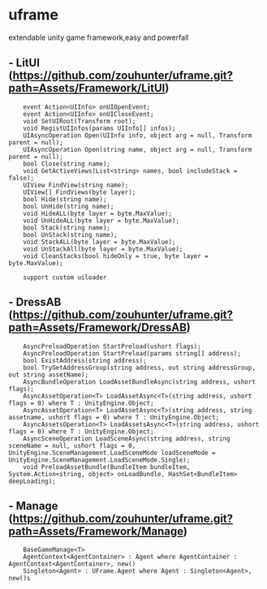 # uframe
extendable unity game framework,easy and powerfall

## - LitUI (https://github.com/zouhunter/uframe.git?path=Assets/Framework/LitUI)
        event Action<UIInfo> onUIOpenEvent;
        event Action<UIInfo> onUICloseEvent;
        void SetUIRoot(Transform root);
        void RegistUIInfos(params UIInfo[] infos);
        UIAsyncOperation Open(UIInfo info, object arg = null, Transform parent = null);
        UIAsyncOperation Open(string name, object arg = null, Transform parent = null);
        bool Close(string name);
        void GetActiveViews(List<string> names, bool includeStack = false);
        UIView FindView(string name);
        UIView[] FindViews(byte layer);
        bool Hide(string name);
        bool UnHide(string name);
        void HideALL(byte layer = byte.MaxValue);
        void UnHideALL(byte layer = byte.MaxValue);
        bool Stack(string name);
        bool UnStack(string name);
        void StackALL(byte layer = byte.MaxValue);
        void UnStackAll(byte layer = byte.MaxValue);
        void CleanStacks(bool hideOnly = true, byte layer = byte.MaxValue);
        
        support custom uiloader

## - DressAB (https://github.com/zouhunter/uframe.git?path=Assets/Framework/DressAB)
        AsyncPreloadOperation StartPreload(ushort flags);
        AsyncPreloadOperation StartPreload(params string[] address);
        bool ExistAddress(string address);
        bool TryGetAddressGroup(string address, out string addressGroup, out string assetName);
        AsyncBundleOperation LoadAssetBundleAsync(string address, ushort flags);
        AsyncAssetOperation<T> LoadAssetAsync<T>(string address, ushort flags = 0) where T : UnityEngine.Object;
        AsyncAssetOperation<T> LoadAssetAsync<T>(string address, string assetname, ushort flags = 0) where T : UnityEngine.Object;
        AsyncAssetsOperation<T> LoadAssetsAsync<T>(string address, ushort flags = 0) where T : UnityEngine.Object;
        AsyncSceneOperation LoadSceneAsync(string address, string sceneName = null, ushort flags = 0, UnityEngine.SceneManagement.LoadSceneMode loadSceneMode = UnityEngine.SceneManagement.LoadSceneMode.Single);
        void PreloadAssetBundle(BundleItem bundleItem, System.Action<string, object> onLoadBundle, HashSet<BundleItem> deepLoading);

## - Manage (https://github.com/zouhunter/uframe.git?path=Assets/Framework/Manage)
        BaseGameManage<T>
        AgentContext<AgentContainer> : Agent where AgentContainer : AgentContext<AgentContainer>, new()
        Singleton<Agent> : UFrame.Agent where Agent : Singleton<Agent>, new()s

